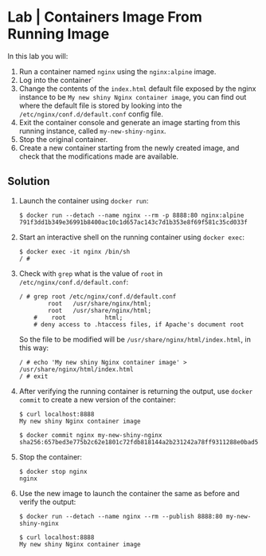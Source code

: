 # Lab | Containers Image From Running Image

In this lab you will:

1. Run a container named `nginx` using the `nginx:alpine` image.
2. Log into the container`
3. Change the contents of the `index.html` default file exposed by the nginx
   instance to be `My new shiny Nginx container image`, you can find out where
   the default file is stored by looking into the
   `/etc/nginx/conf.d/default.conf` config file.
4. Exit the container console and generate an image starting from this running
   instance, called `my-new-shiny-nginx`.
5. Stop the original container.
6. Create a new container starting from the newly created image, and check that
   the modifications made are available.

## Solution

1. Launch the container using `docker run`:

   ```console
   $ docker run --detach --name nginx --rm -p 8888:80 nginx:alpine
   791f3dd1b349e36991b8400ac10c1d657ac143c7d1b353e8f69f581c35cd033f
   ```

2. Start an interactive shell on the running container using `docker exec`:

   ```console
   $ docker exec -it nginx /bin/sh
   / #
   ```

3. Check with `grep` what is the value of `root` in
   `/etc/nginx/conf.d/default.conf`:

   ```console
   / # grep root /etc/nginx/conf.d/default.conf
           root   /usr/share/nginx/html;
           root   /usr/share/nginx/html;
       #    root           html;
       # deny access to .htaccess files, if Apache's document root
   ```

   So the file to be modified will be `/usr/share/nginx/html/index.html`, in
   this way:

   ```console
   / # echo 'My new shiny Nginx container image' > /usr/share/nginx/html/index.html
   / # exit
   ```

4. After verifying the running container is returning the output, use
   `docker commit` to create a new version of the container:

   ```console
   $ curl localhost:8888
   My new shiny Nginx container image

   $ docker commit nginx my-new-shiny-nginx
   sha256:657bed3e775b2c62e1801c72fdb818144a2b231242a78ff9311288e0bad5765
   ```

5. Stop the container:

   ```console
   $ docker stop nginx
   nginx
   ```

6. Use the new image to launch the container the same as before and verify the
   output:

   ```console
   $ docker run --detach --name nginx --rm --publish 8888:80 my-new-shiny-nginx

   $ curl localhost:8888
   My new shiny Nginx container image
   ```
